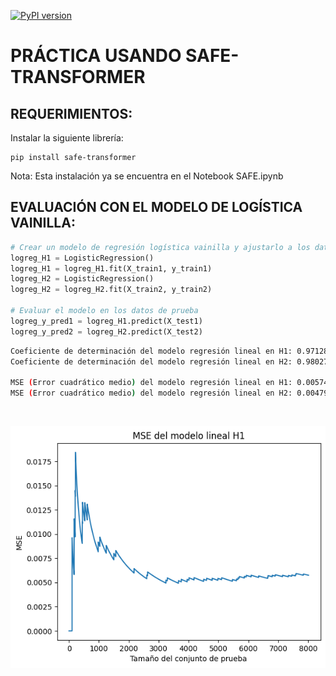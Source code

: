 [![PyPI version](https://badge.fury.io/py/safe-transformer.svg)](https://badge.fury.io/py/safe-transformer)
# PRÁCTICA USANDO SAFE-TRANSFORMER
## REQUERIMIENTOS:

Instalar la siguiente librería:
```
pip install safe-transformer
```
Nota: Esta instalación ya se encuentra en el Notebook SAFE.ipynb

## EVALUACIÓN CON EL MODELO DE LOGÍSTICA VAINILLA:
```python
# Crear un modelo de regresión logística vainilla y ajustarlo a los datos de entrenamiento
logreg_H1 = LogisticRegression()
logreg_H1 = logreg_H1.fit(X_train1, y_train1)
logreg_H2 = LogisticRegression()
logreg_H2 = logreg_H2.fit(X_train2, y_train2)

# Evaluar el modelo en los datos de prueba
logreg_y_pred1 = logreg_H1.predict(X_test1)
logreg_y_pred2 = logreg_H2.predict(X_test2)
```

```bash
Coeficiente de determinación del modelo regresión lineal en H1: 0.97128935529898019485
Coeficiente de determinación del modelo regresión lineal en H2: 0.98027851283511102665

MSE (Error cuadrático medio) del modelo regresión lineal en H1: 0.00574138791812281619
MSE (Error cuadrático medio) del modelo regresión lineal en H2: 0.00479011723181646271
```
&nbsp;&nbsp;

![*Fit method algorithm*](/Graficas/logreg_H1_mse.png)

&nbsp;&nbsp;

